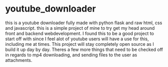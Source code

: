 # youtube_downloader
this is a youtube downloader fully made with python flask and raw html, css and javascript. this is a simple project of mine to try get my head around front and backend webdevelopment. I found this to be a good project to start off with since I feel alot of youtube users will have a use for this, including me at times. This project will stay completely open source as I build it up day by day. Theres a few more things that need to be checked off in regards to mp4 downloading, and sending files to the user as attachments.
